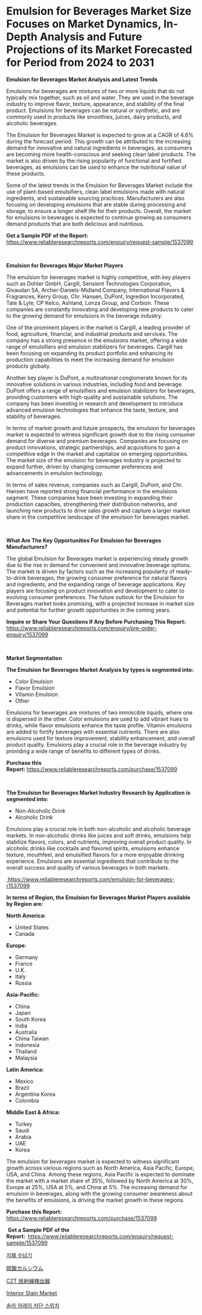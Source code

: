 <p><h1>Emulsion for Beverages Market Size Focuses on Market Dynamics, In-Depth Analysis and Future Projections of its Market Forecasted for Period from 2024 to 2031</h1></p><p><strong>Emulsion for Beverages Market Analysis and Latest Trends</strong></p>
<p><p>Emulsions for beverages are mixtures of two or more liquids that do not typically mix together, such as oil and water. They are used in the beverage industry to improve flavor, texture, appearance, and stability of the final product. Emulsions for beverages can be natural or synthetic, and are commonly used in products like smoothies, juices, dairy products, and alcoholic beverages.</p><p>The Emulsion for Beverages Market is expected to grow at a CAGR of 4.6% during the forecast period. This growth can be attributed to the increasing demand for innovative and natural ingredients in beverages, as consumers are becoming more health-conscious and seeking clean label products. The market is also driven by the rising popularity of functional and fortified beverages, as emulsions can be used to enhance the nutritional value of these products.</p><p>Some of the latest trends in the Emulsion for Beverages Market include the use of plant-based emulsifiers, clean label emulsions made with natural ingredients, and sustainable sourcing practices. Manufacturers are also focusing on developing emulsions that are stable during processing and storage, to ensure a longer shelf life for their products. Overall, the market for emulsions in beverages is expected to continue growing as consumers demand products that are both delicious and nutritious.</p></p>
<p><strong>Get a Sample PDF of the Report:&nbsp;</strong> <a href="https://www.reliableresearchreports.com/enquiry/request-sample/1537099">https://www.reliableresearchreports.com/enquiry/request-sample/1537099</a></p>
<p>&nbsp;</p>
<p><strong>Emulsion for Beverages Major Market Players</strong></p>
<p><p>The emulsion for beverages market is highly competitive, with key players such as Dohler GmbH, Cargill, Sensient Technologies Corporation, Givaudan SA, Archer-Daniels-Midland Company, International Flavors & Fragrances, Kerry Group, Chr. Hansen, DuPont, Ingredion Incorporated, Tate & Lyle, CP Kelco, Ashland, Lonza Group, and Corbion. These companies are constantly innovating and developing new products to cater to the growing demand for emulsions in the beverage industry.</p><p>One of the prominent players in the market is Cargill, a leading provider of food, agriculture, financial, and industrial products and services. The company has a strong presence in the emulsions market, offering a wide range of emulsifiers and emulsion stabilizers for beverages. Cargill has been focusing on expanding its product portfolio and enhancing its production capabilities to meet the increasing demand for emulsion products globally.</p><p>Another key player is DuPont, a multinational conglomerate known for its innovative solutions in various industries, including food and beverage. DuPont offers a range of emulsifiers and emulsion stabilizers for beverages, providing customers with high-quality and sustainable solutions. The company has been investing in research and development to introduce advanced emulsion technologies that enhance the taste, texture, and stability of beverages.</p><p>In terms of market growth and future prospects, the emulsion for beverages market is expected to witness significant growth due to the rising consumer demand for diverse and premium beverages. Companies are focusing on product innovations, strategic partnerships, and acquisitions to gain a competitive edge in the market and capitalize on emerging opportunities. The market size of the emulsion for beverages industry is projected to expand further, driven by changing consumer preferences and advancements in emulsion technology.</p><p>In terms of sales revenue, companies such as Cargill, DuPont, and Chr. Hansen have reported strong financial performance in the emulsions segment. These companies have been investing in expanding their production capacities, strengthening their distribution networks, and launching new products to drive sales growth and capture a larger market share in the competitive landscape of the emulsion for beverages market.</p></p>
<p>&nbsp;</p>
<p><strong>What Are The Key Opportunities For Emulsion for Beverages Manufacturers?</strong></p>
<p><p>The global Emulsion for Beverages market is experiencing steady growth due to the rise in demand for convenient and innovative beverage options. The market is driven by factors such as the increasing popularity of ready-to-drink beverages, the growing consumer preference for natural flavors and ingredients, and the expanding range of beverage applications. Key players are focusing on product innovation and development to cater to evolving consumer preferences. The future outlook for the Emulsion for Beverages market looks promising, with a projected increase in market size and potential for further growth opportunities in the coming years.</p></p>
<p><strong>Inquire or Share Your Questions If Any Before Purchasing This Report:</strong> <a href="https://www.reliableresearchreports.com/enquiry/pre-order-enquiry/1537099">https://www.reliableresearchreports.com/enquiry/pre-order-enquiry/1537099</a></p>
<p>&nbsp;</p>
<p><strong>Market Segmentation</strong></p>
<p><strong>The Emulsion for Beverages Market Analysis by types is segmented into:</strong></p>
<p><ul><li>Color Emulsion</li><li>Flavor Emulsion</li><li>Vitamin Emulsion</li><li>Other</li></ul></p>
<p><p>Emulsions for beverages are mixtures of two immiscible liquids, where one is dispersed in the other. Color emulsions are used to add vibrant hues to drinks, while flavor emulsions enhance the taste profile. Vitamin emulsions are added to fortify beverages with essential nutrients. There are also emulsions used for texture improvement, stability enhancement, and overall product quality. Emulsions play a crucial role in the beverage industry by providing a wide range of benefits to different types of drinks.</p></p>
<p><strong>Purchase this Report:&nbsp;</strong><a href="https://www.reliableresearchreports.com/purchase/1537099">https://www.reliableresearchreports.com/purchase/1537099</a></p>
<p>&nbsp;</p>
<p><strong>The Emulsion for Beverages Market Industry Research by Application is segmented into:</strong></p>
<p><ul><li>Non-Alcoholic Drink</li><li>Alcoholic Drink</li></ul></p>
<p><p>Emulsions play a crucial role in both non-alcoholic and alcoholic beverage markets. In non-alcoholic drinks like juices and soft drinks, emulsions help stabilize flavors, colors, and nutrients, improving overall product quality. In alcoholic drinks like cocktails and flavored spirits, emulsions enhance texture, mouthfeel, and emulsified flavors for a more enjoyable drinking experience. Emulsions are essential ingredients that contribute to the overall success and quality of various beverages in both markets.</p></p>
<p><a href="https://www.reliableresearchreports.com/emulsion-for-beverages-r1537099">&nbsp;https://www.reliableresearchreports.com/emulsion-for-beverages-r1537099</a></p>
<p><strong>In terms of Region, the Emulsion for Beverages Market Players available by Region are:</strong></p>
<p>
    <p> <strong> North America: </strong>
        <ul>
            <li>United States</li>
            <li>Canada</li>
        </ul>
        </p> 
    <p> <strong> Europe: </strong>
        <ul>
            <li>Germany</li>
            <li>France</li>
            <li>U.K.</li>
            <li>Italy</li>
            <li>Russia</li>
        </ul>
        </p> 
    <p> <strong> Asia-Pacific: </strong>
        <ul>
            <li>China</li>
            <li>Japan</li>
            <li>South Korea</li>
            <li>India</li>
            <li>Australia</li>
            <li>China Taiwan</li>
            <li>Indonesia</li>
            <li>Thailand</li>
            <li>Malaysia</li>
        </ul>
        </p> 
    <p> <strong> Latin America: </strong>
        <ul>
            <li>Mexico</li>
            <li>Brazil</li>
            <li>Argentina Korea</li>
            <li>Colombia</li>
        </ul>
        </p> 
    <p> <strong> Middle East & Africa: </strong>
        <ul>
            <li>Turkey</li>
            <li>Saudi</li>
            <li>Arabia</li>
            <li>UAE</li>
            <li>Korea</li>
        </ul>
    </p>
    </p>
<p><p>The emulsion for beverages market is expected to witness significant growth across various regions such as North America, Asia Pacific, Europe, USA, and China. Among these regions, Asia Pacific is expected to dominate the market with a market share of 35%, followed by North America at 30%, Europe at 25%, USA at 5%, and China at 5%. The increasing demand for emulsion in beverages, along with the growing consumer awareness about the benefits of emulsions, is driving the market growth in these regions.</p></p>
<p><strong>Purchase this Report: </strong><a href="https://www.reliableresearchreports.com/purchase/1537099">https://www.reliableresearchreports.com/purchase/1537099</a></p>
<p>&nbsp;<strong>Get a Sample PDF of the Report:&nbsp;&nbsp;</strong><a href="https://www.reliableresearchreports.com/enquiry/request-sample/1537099">https://www.reliableresearchreports.com/enquiry/request-sample/1537099</a></p>
<p><strong></strong></p>
<p><p><a href="https://medium.com/@kellyclarkson42/%EB%B6%84%EC%84%9D%ED%95%98%EA%B8%B0-%EB%B9%8C-%EC%95%A1%EC%85%89%ED%84%B0-%EC%8B%9C%EC%9E%A5-%EA%B8%80%EB%A1%9C%EB%B2%8C-%EC%82%B0%EC%97%85-%EC%A0%84%EB%A7%9D-%EB%B0%8F-%EC%98%88%EC%B8%A1-2024%EB%85%84%EB%B6%80%ED%84%B0-2031%EB%85%84%EA%B9%8C%EC%A7%80-e98439332285">지폐 수납기</a></p><p><a href="https://github.com/hilmi-2a/Market-Research-Report-List-1/blob/main/772884119575.md">硫酸カルシウム</a></p><p><a href="https://medium.com/@elmoray21/czt%E6%94%BE%E5%B0%84%E7%B7%9A%E6%A4%9C%E5%87%BA%E5%99%A8%E5%B8%82%E5%A0%B4%E5%B1%95%E6%9C%9B-%E6%A5%AD%E7%95%8C%E6%A6%82%E8%A6%81%E3%81%A8%E4%BA%88%E6%B8%AC-2024%E5%B9%B4%E3%81%8B%E3%82%892031%E5%B9%B4%E3%81%BE%E3%81%A7-12671572c0cf">CZT 放射線検出器</a></p><p><a href="https://issuu.com/reportprime-2/docs/interior-stain-market-size-2030.pptx">Interior Stain Market</a></p><p><a href="https://github.com/BrettWeberrt8767765/Market-Research-Report-List-1/blob/main/267647518048.md">솔라 어레이 차단 스위치</a></p></p>